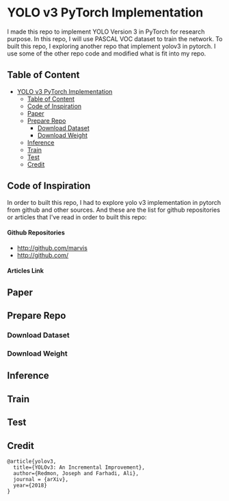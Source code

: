 # YOLO v3 PyTorch Implementation
I made this repo to implement YOLO Version 3 in PyTorch for research purpose. 
In this repo, I will use PASCAL VOC dataset to train the network. 
To built this repo, I exploring another repo that implement yolov3 in pytorch. 
I use some of the other repo code and modified what is fit into my repo.

## Table of Content
- [YOLO v3 PyTorch Implementation](#yolo-v3-pytorch-implementation)
  * [Table of Content](#table-of-content)
  * [Code of Inspiration](#code-of-inspiration)
  * [Paper](#paper)
  * [Prepare Repo](#prepare)
    * [Download Dataset]()
    * [Download Weight]()
  * [Inference]()
  * [Train]()
  * [Test]()
  * [Credit](#credit)
 
 
 ## Code of Inspiration
 In order to built this repo, I had to explore yolo v3 implementation in pytorch from github and other sources.
 And these are the list for github repositories or articles that I've read in order to built this repo:
 
 #### Github Repositories
 * http://github.com/marvis
 * http://github.com/
 
 #### Articles Link
 
 ## Paper
 ## Prepare Repo
 ### Download Dataset
 ### Download Weight
 ## Inference
 ## Train
 ## Test
 
 ## 
 
 
 ## Credit
```
@article{yolov3,
  title={YOLOv3: An Incremental Improvement},
  author={Redmon, Joseph and Farhadi, Ali},
  journal = {arXiv},
  year={2018}
}
```

